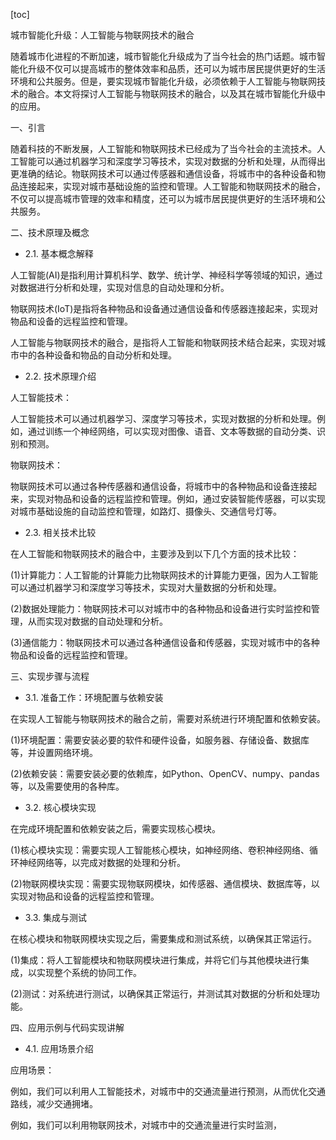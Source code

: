 
[toc]                    
                
                
城市智能化升级：人工智能与物联网技术的融合

随着城市化进程的不断加速，城市智能化升级成为了当今社会的热门话题。城市智能化升级不仅可以提高城市的整体效率和品质，还可以为城市居民提供更好的生活环境和公共服务。但是，要实现城市智能化升级，必须依赖于人工智能与物联网技术的融合。本文将探讨人工智能与物联网技术的融合，以及其在城市智能化升级中的应用。

一、引言

随着科技的不断发展，人工智能和物联网技术已经成为了当今社会的主流技术。人工智能可以通过机器学习和深度学习等技术，实现对数据的分析和处理，从而得出更准确的结论。物联网技术可以通过传感器和通信设备，将城市中的各种设备和物品连接起来，实现对城市基础设施的监控和管理。人工智能和物联网技术的融合，不仅可以提高城市管理的效率和精度，还可以为城市居民提供更好的生活环境和公共服务。

二、技术原理及概念

- 2.1. 基本概念解释

人工智能(AI)是指利用计算机科学、数学、统计学、神经科学等领域的知识，通过对数据进行分析和处理，实现对信息的自动处理和分析。

物联网技术(IoT)是指将各种物品和设备通过通信设备和传感器连接起来，实现对物品和设备的远程监控和管理。

人工智能与物联网技术的融合，是指将人工智能和物联网技术结合起来，实现对城市中的各种设备和物品的自动分析和处理。

- 2.2. 技术原理介绍

人工智能技术：

人工智能技术可以通过机器学习、深度学习等技术，实现对数据的分析和处理。例如，通过训练一个神经网络，可以实现对图像、语音、文本等数据的自动分类、识别和预测。

物联网技术：

物联网技术可以通过各种传感器和通信设备，将城市中的各种物品和设备连接起来，实现对物品和设备的远程监控和管理。例如，通过安装智能传感器，可以实现对城市基础设施的自动监控和管理，如路灯、摄像头、交通信号灯等。

- 2.3. 相关技术比较

在人工智能和物联网技术的融合中，主要涉及到以下几个方面的技术比较：

(1)计算能力：人工智能的计算能力比物联网技术的计算能力更强，因为人工智能可以通过机器学习和深度学习等技术，实现对大量数据的分析和处理。

(2)数据处理能力：物联网技术可以对城市中的各种物品和设备进行实时监控和管理，从而实现对数据的自动处理和分析。

(3)通信能力：物联网技术可以通过各种通信设备和传感器，实现对城市中的各种物品和设备的远程监控和管理。

三、实现步骤与流程

- 3.1. 准备工作：环境配置与依赖安装

在实现人工智能与物联网技术的融合之前，需要对系统进行环境配置和依赖安装。

(1)环境配置：需要安装必要的软件和硬件设备，如服务器、存储设备、数据库等，并设置网络环境。

(2)依赖安装：需要安装必要的依赖库，如Python、OpenCV、numpy、pandas等，以及需要使用的各种库。

- 3.2. 核心模块实现

在完成环境配置和依赖安装之后，需要实现核心模块。

(1)核心模块实现：需要实现人工智能核心模块，如神经网络、卷积神经网络、循环神经网络等，以完成对数据的处理和分析。

(2)物联网模块实现：需要实现物联网模块，如传感器、通信模块、数据库等，以实现对物品和设备的远程监控和管理。

- 3.3. 集成与测试

在核心模块和物联网模块实现之后，需要集成和测试系统，以确保其正常运行。

(1)集成：将人工智能模块和物联网模块进行集成，并将它们与其他模块进行集成，以实现整个系统的协同工作。

(2)测试：对系统进行测试，以确保其正常运行，并测试其对数据的分析和处理功能。

四、应用示例与代码实现讲解

- 4.1. 应用场景介绍

应用场景：

例如，我们可以利用人工智能技术，对城市中的交通流量进行预测，从而优化交通路线，减少交通拥堵。

例如，我们可以利用物联网技术，对城市中的交通流量进行实时监测，

